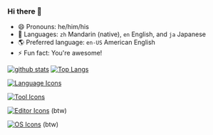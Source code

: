 ### Hi there 👋

- 😄 Pronouns: he/him/his
- 🙊 Languages: `zh` Mandarin (native), `en` English, and `ja` Japanese
- 🌎️ Preferred language: `en-US` American English
- ⚡️ Fun fact: You're awesome!

[![github stats](https://github-readme-stats.vercel.app/api?username=chardoncs&theme=tokyonight)](https://github.com/chardoncs)
[![Top Langs](https://github-readme-stats.vercel.app/api/top-langs/?username=chardoncs&layout=compact&theme=tokyonight)](https://github.com/chardoncs)

[![Language Icons](https://skillicons.dev/icons?i=c,cpp,rust,go,js,ts,python,lua,julia,ruby,zig)](https://skillicons.dev)

[![Tool Icons](https://skillicons.dev/icons?i=pytorch,sklearn,opencv,react,svelte,qt,npm,pnpm,yarn,bun,django,docker,nodejs,deno)](https://skillicons.dev)

[![Editor Icons](https://skillicons.dev/icons?i=neovim)](https://skillicons.dev)  (btw)

[![OS Icons](https://skillicons.dev/icons?i=arch)](https://skillicons.dev)  (btw)
